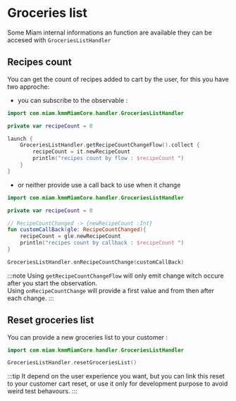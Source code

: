 # Groceries list

Some Miam internal informations an function are available they can be accesed
with `GroceriesListHandler`

## Recipes count

You can get the count of recipes added to cart by the user, for this you have two approche: 

- you can subscribe to the observable :

```kotlin
import com.miam.kmmMiamCore.handler.GroceriesListHandler

private var recipeCount = 0

launch {
    GroceriesListHandler.getRecipeCountChangeFlow().collect {
        recipeCount = it.newRecipeCount
        println("recipes count by flow : $recipeCount ")
    }
}
```

- or neither provide use a call back to use when it change

```kotlin
import com.miam.kmmMiamCore.handler.GroceriesListHandler

private var recipeCount = 0

// RecipeCountChanged -> {newRecipeCount :Int}
fun customCallBack(gle: RecipeCountChanged){
    recipeCount = gle.newRecipeCount
    println("recipes count by callback : $recipeCount ")
}

GroceriesListHandler.onRecipeCountChange(customCallBack)
```

:::note
Using `getRecipeCountChangeFlow` will only emit change witch occure after you start the observation. <br />
Using `onRecipeCountChange` will provide a first value and from then after each change.
:::

## Reset groceries list

You can provide a new groceries list to your customer :

```kotlin
import com.miam.kmmMiamCore.handler.GroceriesListHandler

GroceriesListHandler.resetGroceriesList()
```

:::tip
It depend on the user experience you want, but you can link this reset to your customer cart reset,
or use it only for development purpose to avoid weird test behavours.
:::